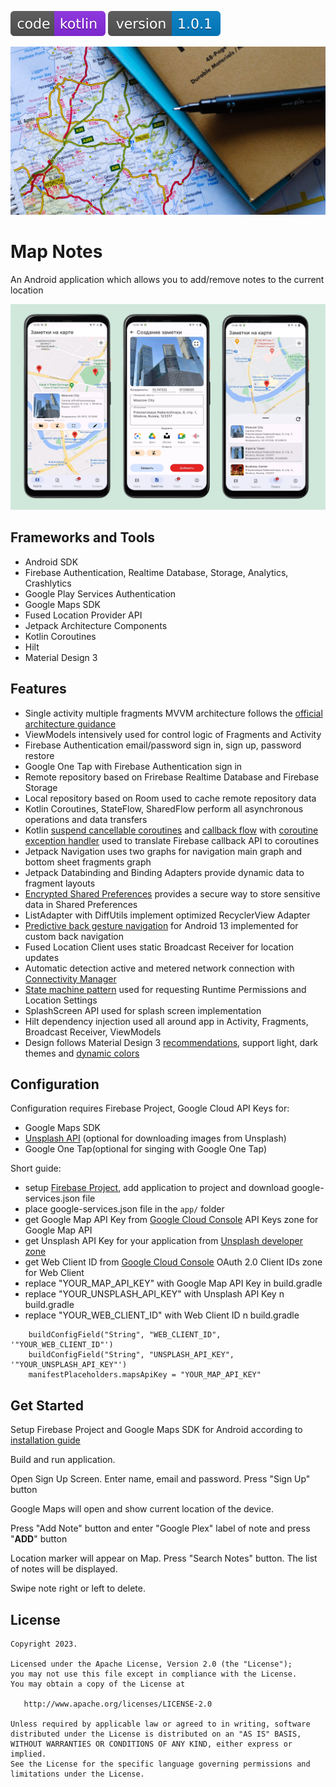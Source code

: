 ![badge](doc/images/code-kotlin-blueviolet.svg)  ![badge](doc/images/version-1.0.1-blue.svg)

![Map Notes](doc/images/notes_002.jpg "Map Notes")


# Map Notes

An Android application which allows you to add/remove notes to the current location   

<img src="doc/images/screenshots_002.png" alt="drawing" width="800"/> 

## Frameworks and Tools

* Android SDK
* Firebase Authentication, Realtime Database, Storage, Analytics, Crashlytics
* Google Play Services Authentication
* Google Maps SDK
* Fused Location Provider API
* Jetpack Architecture Components
* Kotlin Coroutines 
* Hilt
* Material Design 3

## Features

* Single activity multiple fragments MVVM architecture follows the [official architecture guidance](https://developer.android.com/topic/architecture)
* ViewModels intensively used for control logic of Fragments and Activity
* Firebase Authentication  email/password sign in, sign up, password restore
* Google One Tap with Firebase Authentication sign in 
* Remote repository based on Frirebase Realtime Database and Firebase Storage 
* Local repository based on Room used to cache  remote repository data
* Kotlin Coroutines,  StateFlow, SharedFlow  perform all asynchronous operations and data transfers 
* Kotlin [suspend cancellable coroutines](https://kotlinlang.org/docs/cancellation-and-timeouts.html#timeout) and [callback flow](https://kotlinlang.org/api/kotlinx.coroutines/kotlinx-coroutines-core/kotlinx.coroutines.flow/callback-flow.html) with  [coroutine exception handler](https://kotlinlang.org/docs/exception-handling.html) used to translate Firebase callback API to coroutines
* Jetpack Navigation uses two graphs for navigation main graph and bottom sheet fragments graph
* Jetpack Databinding and Binding Adapters provide dynamic data to fragment layouts
* [Encrypted Shared Preferences](https://developer.android.com/topic/security/data) provides a secure way to store sensitive data in  Shared Preferences
* ListAdapter with DiffUtils implement optimized RecyclerView Adapter
* [Predictive back gesture navigation](https://developer.android.com/guide/navigation/custom-back/predictive-back-gesture) for Android 13 implemented for custom back navigation
* Fused Location Client uses static Broadcast Receiver for location updates
* Automatic detection active and metered network connection  with [Connectivity Manager](https://developer.android.com/training/basics/network-ops/reading-network-state)  
* [State machine pattern](https://en.wikipedia.org/wiki/Finite-state_machine) used for requesting Runtime Permissions and Location Settings
* SplashScreen API used for splash screen implementation
* Hilt dependency injection used all around app in Activity, Fragments, Broadcast Receiver, ViewModels
* Design follows Material Design 3 [recommendations](https://m3.material.io/), support light, dark themes and [dynamic colors](https://m3.material.io/styles/color/dynamic-color/overview)



## Configuration

Configuration requires Firebase Project, Google Cloud API Keys for:
- Google Maps SDK
- [Unsplash API](https://unsplash.com/developers) (optional  for downloading images from Unsplash)
- Google One Tap(optional for singing with Google One Tap)

Short guide:
- setup [Firebase Project](https://firebase.google.com/docs/android/setup), add application to project and download google-services.json file
- place google-services.json file in the `app/` folder
- get Google Map API Key  from [Google Cloud Console](https://console.cloud.google.com/) API Keys zone for Google Map API
- get Unsplash API Key for your application from  [Unsplash developer zone](https://unsplash.com/developers) 
- get Web Client ID from [Google Cloud Console](https://console.cloud.google.com/)  OAuth 2.0 Client IDs zone for Web Client
- replace "YOUR_MAP_API_KEY" with Google Map API Key in build.gradle
- replace "YOUR_UNSPLASH_API_KEY" with Unsplash API Key n build.gradle
- replace "YOUR_WEB_CLIENT_ID" with Web Client ID n build.gradle

```
    buildConfigField("String", "WEB_CLIENT_ID", '"YOUR_WEB_CLIENT_ID"')
    buildConfigField("String", "UNSPLASH_API_KEY", '"YOUR_UNSPLASH_API_KEY"')
    manifestPlaceholders.mapsApiKey = "YOUR_MAP_API_KEY"
```



## Get Started

Setup Firebase Project and Google Maps SDK for Android according to [installation guide](doc/installation_guide)

Build and run application. 

Open Sign Up Screen. Enter name, email and password. Press "Sign Up" button

Google Maps will open and show current location of the device.

Press "Add Note" button and enter "Google Plex" label of note and press "**ADD**" button

Location marker will appear on Map. Press "Search Notes" button. The list of notes will be displayed.

Swipe note right or left to delete.



## License

```
Copyright 2023.

Licensed under the Apache License, Version 2.0 (the "License");
you may not use this file except in compliance with the License.
You may obtain a copy of the License at

   http://www.apache.org/licenses/LICENSE-2.0

Unless required by applicable law or agreed to in writing, software
distributed under the License is distributed on an "AS IS" BASIS,
WITHOUT WARRANTIES OR CONDITIONS OF ANY KIND, either express or implied.
See the License for the specific language governing permissions and
limitations under the License.
```

